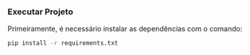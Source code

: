 ### Executar Projeto 

Primeiramente, é necessário instalar as dependências com o comando:

```bash
pip install -r requirements.txt
```
